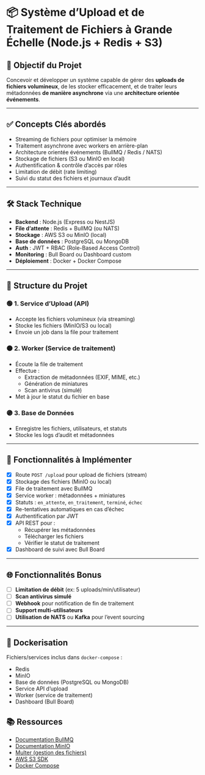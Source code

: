 # 📦 Système d’Upload et de Traitement de Fichiers à Grande Échelle (Node.js + Redis + S3)

## 🎯 Objectif du Projet  
Concevoir et développer un système capable de gérer des **uploads de fichiers volumineux**, de les stocker efficacement, et de traiter leurs métadonnées **de manière asynchrone** via une **architecture orientée événements**.

---

## ✅ Concepts Clés abordés  
- Streaming de fichiers pour optimiser la mémoire  
- Traitement asynchrone avec workers en arrière-plan  
- Architecture orientée événements (BullMQ / Redis / NATS)  
- Stockage de fichiers (S3 ou MinIO en local)  
- Authentification & contrôle d’accès par rôles  
- Limitation de débit (rate limiting)  
- Suivi du statut des fichiers et journaux d’audit  

---

## 🛠️ Stack Technique  
- **Backend** : Node.js (Express ou NestJS)  
- **File d’attente** : Redis + BullMQ (ou NATS)  
- **Stockage** : AWS S3 ou MinIO (local)  
- **Base de données** : PostgreSQL ou MongoDB  
- **Auth** : JWT + RBAC (Role-Based Access Control)  
- **Monitoring** : Bull Board ou Dashboard custom  
- **Déploiement** : Docker + Docker Compose  

---

## 🔹 Structure du Projet  

### 🟢 1. Service d’Upload (API)
- Accepte les fichiers volumineux (via streaming)  
- Stocke les fichiers (MinIO/S3 ou local)  
- Envoie un job dans la file pour traitement  

### 🟠 2. Worker (Service de traitement)
- Écoute la file de traitement  
- Effectue :
  - Extraction de métadonnées (EXIF, MIME, etc.)
  - Génération de miniatures
  - Scan antivirus (simulé)  
- Met à jour le statut du fichier en base  

### 🟣 3. Base de Données
- Enregistre les fichiers, utilisateurs, et statuts  
- Stocke les logs d’audit et métadonnées  

---

## 🚀 Fonctionnalités à Implémenter  

- [x] Route `POST /upload` pour upload de fichiers (stream)  
- [x] Stockage des fichiers (MinIO ou local)  
- [x] File de traitement avec BullMQ  
- [x] Service worker : métadonnées + miniatures  
- [x] Statuts : `en_attente`, `en_traitement`, `terminé`, `échec`  
- [x] Re-tentatives automatiques en cas d’échec  
- [x] Authentification par JWT  
- [x] API REST pour :
  - Récupérer les métadonnées
  - Télécharger les fichiers
  - Vérifier le statut de traitement  
- [x] Dashboard de suivi avec Bull Board  

---

## 🌐 Fonctionnalités Bonus

- [ ] **Limitation de débit** (ex: 5 uploads/min/utilisateur)  
- [ ] **Scan antivirus simulé**  
- [ ] **Webhook** pour notification de fin de traitement  
- [ ] **Support multi-utilisateurs**  
- [ ] **Utilisation de NATS** ou **Kafka** pour l’event sourcing  

---

## 🐳 Dockerisation

Fichiers/services inclus dans `docker-compose` :

- Redis  
- MinIO  
- Base de données (PostgreSQL ou MongoDB)  
- Service API d’upload  
- Worker (service de traitement)  
- Dashboard (Bull Board)  



## 📚 Ressources

- [Documentation BullMQ](https://docs.bullmq.io/)  
- [Documentation MinIO](https://min.io/docs/)  
- [Multer (gestion des fichiers)](https://github.com/expressjs/multer)  
- [AWS S3 SDK](https://docs.aws.amazon.com/AWSJavaScriptSDK/latest/)  
- [Docker Compose](https://docs.docker.com/compose/)
